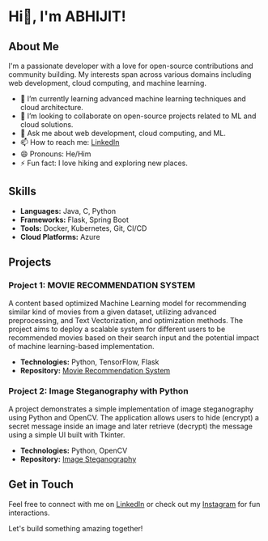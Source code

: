# Hi👋, I'm ABHIJIT!

## About Me

I'm a passionate developer with a love for open-source contributions and community building. My interests span across various domains including web development, cloud computing, and machine learning.

- 🌱 I’m currently learning advanced machine learning techniques and cloud architecture.
- 👯 I’m looking to collaborate on open-source projects related to ML and cloud solutions.
- 💬 Ask me about web development, cloud computing, and ML.
- 📫 How to reach me: [LinkedIn](https://www.linkedin.com/in/avjt/)
- 😄 Pronouns: He/Him
- ⚡ Fun fact: I love hiking and exploring new places.

## Skills

- **Languages:** Java, C, Python
- **Frameworks:** Flask, Spring Boot
- **Tools:** Docker, Kubernetes, Git, CI/CD
- **Cloud Platforms:** Azure

## Projects

### Project 1: MOVIE RECOMMENDATION SYSTEM
A content based optimized Machine Learning model for recommending similar kind of movies from a given dataset, utilizing advanced preprocessing, and Text Vectorization, and optimization methods.
The project aims to deploy a scalable system for different users to be recommended movies based on their search input and the
potential impact of machine learning-based implementation.

- **Technologies:** Python, TensorFlow, Flask
- **Repository:** [Movie Recommendation System](https://github.com/Avjt2214/movie_recommender)

### Project 2: Image Steganography with Python
A project demonstrates a simple implementation of image steganography using Python and OpenCV. The application allows users to hide (encrypt) a secret message inside an image and later retrieve (decrypt) the message using a simple UI built with Tkinter.

- **Technologies:** Python, OpenCV
- **Repository:** [Image Steganography](https://github.com/Avjt2214/Steganography)

## Get in Touch

Feel free to connect with me on [LinkedIn](https://www.linkedin.com/in/avjt/) or check out my [Instagram](https://www.instagram.com/_.avjt._/) for fun interactions.

Let's build something amazing together!
